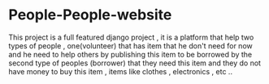 # People-People-website
This project is a full featured django project , it is a platform that help two types of people , one(volunteer) that has item that he don't need for now and he need to help others by publishing this item to be borrowed by the second type of peoples (borrower) that they need this item and they do not have money to buy this item , items like clothes , electronics , etc ..